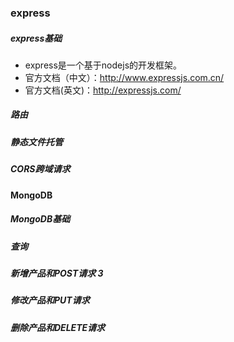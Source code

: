 ### express
##### express基础
- express是一个基于nodejs的开发框架。
- 官方文档（中文）：http://www.expressjs.com.cn/
- 官方文档(英文)：http://expressjs.com/
##### 路由
##### 静态文件托管
##### CORS跨域请求
#### MongoDB
##### MongoDB基础
##### 查询
##### 新增产品和POST请求 3
##### 修改产品和PUT请求
##### 删除产品和DELETE请求
